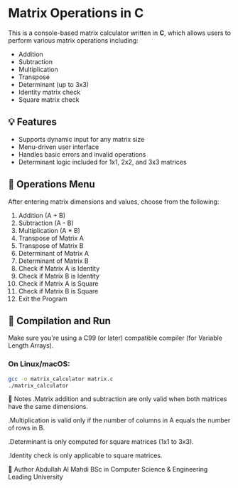 # Matrix Operations in C

This is a console-based matrix calculator written in **C**, which allows users to perform various matrix operations including:

- Addition
- Subtraction
- Multiplication
- Transpose
- Determinant (up to 3x3)
- Identity matrix check
- Square matrix check

## 💡 Features

- Supports dynamic input for any matrix size
- Menu-driven user interface
- Handles basic errors and invalid operations
- Determinant logic included for 1x1, 2x2, and 3x3 matrices

## 🧮 Operations Menu

After entering matrix dimensions and values, choose from the following:

1. Addition (A + B)  
2. Subtraction (A - B)  
3. Multiplication (A * B)  
4. Transpose of Matrix A  
5. Transpose of Matrix B  
6. Determinant of Matrix A  
7. Determinant of Matrix B  
8. Check if Matrix A is Identity  
9. Check if Matrix B is Identity  
10. Check if Matrix A is Square  
11. Check if Matrix B is Square  
12. Exit the Program  

## 🔧 Compilation and Run

Make sure you're using a C99 (or later) compatible compiler (for Variable Length Arrays).

### On Linux/macOS:
```bash
gcc -o matrix_calculator matrix.c
./matrix_calculator
```

📌 Notes
.Matrix addition and subtraction are only valid when both matrices have the same dimensions.

.Multiplication is valid only if the number of columns in A equals the number of rows in B.

.Determinant is only computed for square matrices (1x1 to 3x3).

.Identity check is only applicable to square matrices.

🙋 Author
Abdullah Al Mahdi
BSc in Computer Science & Engineering
Leading University



